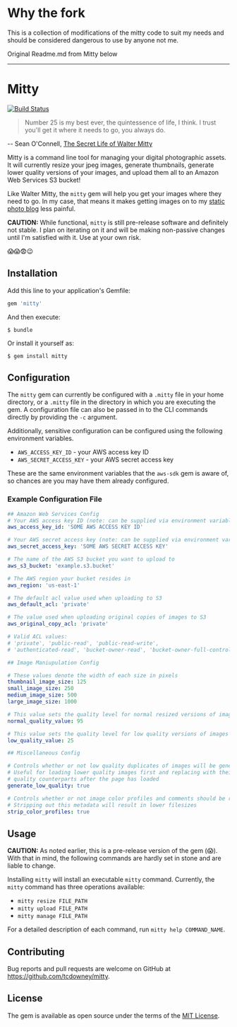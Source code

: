 # Why the fork
This is a collection of modifications of the mitty code to suit my needs and should be considered dangerous to use by anyone not me.

Original Readme.md from Mitty below

-----

# Mitty
[![Build Status](https://travis-ci.org/tcdowney/mitty.svg)](https://travis-ci.org/tcdowney/mitty)

> Number 25 is my best ever, the quintessence of life, I think. I trust you'll get it where it needs to go, you always do. 

-- Sean O'Connell, [The Secret Life of Walter Mitty](http://www.imdb.com/title/tt0359950/)

Mitty is a command line tool for managing your digital photographic assets.  It will currently resize your jpeg images, generate thumbnails, generate lower quality versions of your images, and upload them all to an Amazon Web Services S3 bucket!

Like Walter Mitty, the `mitty` gem will help you get your images where they need to go.  In my case, that means it makes getting images on to my [static photo blog](http://photo.downey.io/) less painful.

__CAUTION:__
While functional, `mitty` is still pre-release software and definitely not stable.  I plan on iterating on it and will be making non-passive changes until I'm satisfied with it.  Use at your own risk. 

:scream::scream::fearful::wink:

## Installation

Add this line to your application's Gemfile:

```ruby
gem 'mitty'
```

And then execute:

    $ bundle

Or install it yourself as:

    $ gem install mitty

## Configuration
The `mitty` gem can currently be configured with a `.mitty` file in your home directory, or a `.mitty` file in the directory in which you are executing the gem.  A configuration file can also be passed in to the CLI commands directly by providing the `-c` argument.

Additionally, sensitive configuration can be configured using the following environment variables.
* `AWS_ACCESS_KEY_ID` - your AWS access key ID
* `AWS_SECRET_ACCESS_KEY` - your AWS secret access key

These are the same environment variables that the `aws-sdk` gem is aware of, so chances are you may have them already configured.

### Example Configuration File
```yaml
## Amazon Web Services Config
# Your AWS access key ID (note: can be supplied via environment variable)
aws_access_key_id: 'SOME AWS ACCESS KEY ID'

# Your AWS secret access key (note: can be supplied via environment variable)
aws_secret_access_key: 'SOME AWS SECRET ACCESS KEY'

# The name of the AWS S3 bucket you want to upload to
aws_s3_bucket: 'example.s3.bucket'

# The AWS region your bucket resides in
aws_region: 'us-east-1'

# The default acl value used when uploading to S3
aws_default_acl: 'private'

# The value used when uploading original copies of images to S3
aws_original_copy_acl: 'private'

# Valid ACL values: 
# 'private', 'public-read', 'public-read-write', 
# 'authenticated-read', 'bucket-owner-read', 'bucket-owner-full-control'

## Image Maniupulation Config

# These values denote the width of each size in pixels
thumbnail_image_size: 125
small_image_size: 250
medium_image_size: 500
large_image_size: 1000

# This value sets the quality level for normal resized versions of images
normal_quality_value: 95

# This value sets the quality level for low quality versions of images
low_quality_value: 25

## Miscellaneous Config

# Controls whether or not low quality duplicates of images will be generated
# Useful for loading lower quality images first and replacing with their higher
# quality counterparts after the page has loaded
generate_low_quality: true

# Controls whether or not image color profiles and comments should be removed
# Stripping out this metadata will result in lower filesizes
strip_color_profiles: true
```

## Usage
__CAUTION:__ As noted earlier, this is a pre-release version of the gem (:scream:).  With that in mind, the following commands are hardly set in stone and are liable to change.

Installing `mitty` will install an executable `mitty` command.  Currently, the `mitty` command has three operations available:

* `mitty resize FILE_PATH`
* `mitty upload FILE_PATH`
* `mitty manage FILE_PATH`

For a detailed description of each command, run `mitty help COMMAND_NAME`.

## Contributing

Bug reports and pull requests are welcome on GitHub at https://github.com/tcdowney/mitty.


## License

The gem is available as open source under the terms of the [MIT License](http://opensource.org/licenses/MIT).
